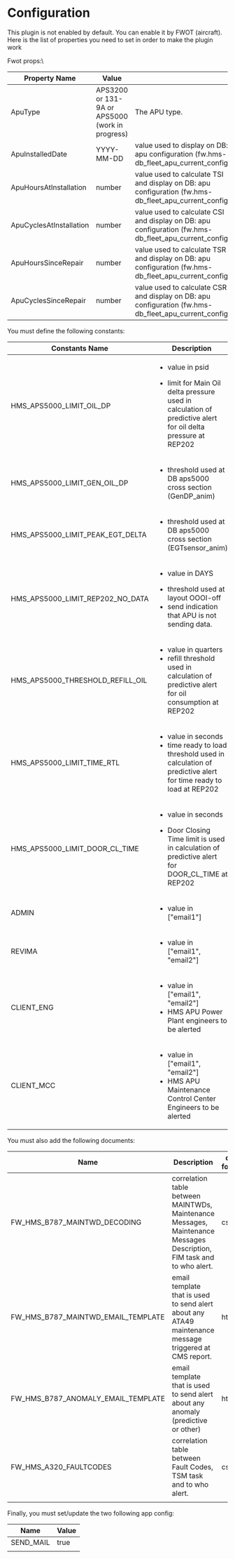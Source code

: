 # Configuration

This plugin is not enabled by default. You can enable it by FWOT (aircraft). Here is the list of properties you need to set in order to make the plugin work

Fwot props:\


| Property Name           | Value                                           |                                                                                                            |
| ----------------------- | ----------------------------------------------- | ---------------------------------------------------------------------------------------------------------- |
| ApuType                 | APS3200 or 131-9A or APS5000 (work in progress) | The APU type.                                                                                              |
| ApuInstalledDate        | YYYY-MM-DD                                      | value used to display  on DB: apu configuration  (fw.hms-db\_fleet\_apu\_current\_config)                  |
| ApuHoursAtInstallation  | number                                          | value used to calculate TSI and display  on DB: apu configuration (fw.hms-db\_fleet\_apu\_current\_config) |
| ApuCyclesAtInstallation | number                                          | value used to calculate CSI and display  on DB: apu configuration (fw.hms-db\_fleet\_apu\_current\_config) |
| ApuHoursSinceRepair     | number                                          | value used to calculate TSR and display  on DB: apu configuration (fw.hms-db\_fleet\_apu\_current\_config) |
| ApuCyclesSinceRepair    | number                                          | value used to calculate CSR and display  on DB: apu configuration (fw.hms-db\_fleet\_apu\_current\_config) |

You must define the following constants:



| Constants Name                        | Description                                                                                                                                                        | Value |
| ------------------------------------- | ------------------------------------------------------------------------------------------------------------------------------------------------------------------ | ----- |
| HMS\_APS5000\_LIMIT\_OIL\_DP          | <p></p><ul><li>value in psid</li></ul><ul><li>limit for Main Oil delta pressure used in calculation of predictive alert for oil delta pressure at REP202</li></ul> | 40    |
| HMS\_APS5000\_LIMIT\_GEN\_OIL\_DP     | <ul><li>threshold used at DB aps5000 cross section (GenDP_anim)</li></ul>                                                                                          | 20    |
| HMS\_APS5000\_LIMIT\_PEAK\_EGT\_DELTA | <ul><li>threshold used at DB aps5000 cross section (EGTsensor_anim)</li></ul>                                                                                      | 79.5  |
| HMS\_APS5000\_LIMIT\_REP202\_NO\_DATA | <ul><li>value in DAYS</li></ul><ul><li>threshold used at layout OOOI-off</li><li>send indication that APU is not sending data.</li></ul>                           | 2     |
| HMS\_APS5000\_THRESHOLD\_REFILL\_OIL  | <ul><li>value in quarters</li><li>refill threshold used in calculation of predictive alert for oil consumption at REP202</li></ul>                                 | 0.5   |
| HMS\_APS5000\_LIMIT\_TIME\_RTL        | <ul><li>value in seconds</li><li>time ready to load threshold used in calculation of predictive alert for time ready to load at REP202</li></ul>                   | 50    |
| HMS\_APS5000\_LIMIT\_DOOR\_CL\_TIME   | <p></p><ul><li>value in seconds</li></ul><ul><li>Door Closing Time limit is used in calculation of predictive alert for DOOR_CL_TIME at REP202</li></ul>           | 34    |
| ADMIN                                 | <ul><li>value in ["email1"]</li></ul>                                                                                                                              |       |
| REVIMA                                | <ul><li>value in ["email1", "email2"]</li></ul>                                                                                                                    |       |
| CLIENT\_ENG                           | <ul><li>value in ["email1", "email2"]</li><li>HMS APU Power Plant engineers to be alerted</li></ul>                                                                |       |
| CLIENT\_MCC                           | <ul><li>value in ["email1", "email2"]</li><li>HMS APU Maintenance Control Center Engineers to be alerted</li></ul>                                                 |       |

You must also add the following documents:



| Name                                    | Description                                                                                                            | data format |
| --------------------------------------- | ---------------------------------------------------------------------------------------------------------------------- | ----------- |
| FW\_HMS\_B787\_MAINTWD\_DECODING        | correlation table between MAINTWDs, Maintenance Messages, Maintenance Messages Description, FIM task and to who alert. | csv         |
| FW\_HMS\_B787\_MAINTWD\_EMAIL\_TEMPLATE | email template that is used to send alert about any ATA49 maintenance message triggered at CMS report.                 | html        |
| FW\_HMS\_B787\_ANOMALY\_EMAIL\_TEMPLATE | email template that is used to send alert about any anomaly (predictive or other)                                      | html        |
| FW\_HMS\_A320\_FAULTCODES               | correlation table between Fault Codes, TSM task and to who alert.                                                      | csv         |
|                                         |                                                                                                                        |             |

Finally, you must set/update the two following app config:

| Name       | Value |
| ---------- | ----- |
| SEND\_MAIL | true  |
|            |       |
